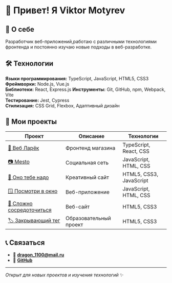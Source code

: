 # 👋 Привет! Я Viktor Motyrev

## 🚀 О себе
Разработчик веб-приложений,работаю с различными технологиями фронтенда и постоянно изучаю новые подходы в веб-разработке.

## 🛠️ Технологии
**Языки программирования:** TypeScript, JavaScript, HTML5, CSS3  
**Фреймворки:** Node.js, Vue.js  
**Библиотеки:** React, Express.js
**Инструменты:** Git, GitHub, npm, Webpack, Vite  
**Тестирование:** Jest, Cypress   
**Стилизация:** CSS Grid, Flexbox, Адаптивный дизайн  

## 📁 Мои проекты
| Проект | Описание | Технологии |
|--------|----------|------------|
| [🏪 Веб Ларёк](https://github.com/Viktor-Motyrev/web-larek-frontend) | Фронтенд магазина | TypeScript, React, CSS |
| [📷 Mesto](https://github.com/Viktor-Motyrev/mesto-project-ff) | Социальная сеть | JavaScript, HTML, CSS |
| [🎨 Оно тебе надо](https://github.com/Viktor-Motyrev/ono-tebe-nado) | Креативный сайт | HTML5, CSS3, JavaScript |
| [🪟 Посмотри в окно](https://github.com/Viktor-Motyrev/posmotri-v-okno-fd) | Веб-приложение | JavaScript, HTML, CSS |
| [🧠 Сложно сосредоточиться](https://github.com/Viktor-Motyrev/slozhno-sosredotochitsya-fd) | Веб-сайт | HTML5, CSS3 |
| [🏷️ Закрывающий тег](https://github.com/Viktor-Motyrev/zakrivayuschiy-teg-f) | Образовательный проект | HTML5, CSS3 |

## 📞 Связаться
- 📧 **dragon_1100@mail.ru**
- 🐙 **[GitHub](https://github.com/Viktor-Motyrev)**

---
*Открыт для новых проектов и изучения технологий* ✨
